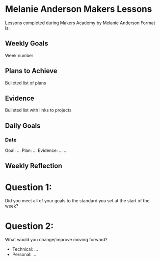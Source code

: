 # Melanie Anderson Makers Lessons #
Lessons completed during Makers Academy by Melanie Anderson
Format is:
## Weekly Goals ##
Week number
## Plans to Achieve ##
Bulleted list of plans
## Evidence ##
Bulleted list with links to projects
## Daily Goals ##
### Date ###
Goal: ...
Plan: ...
Evidence: ...
...
## Weekly Reflection ##
# Question 1: #
Did you meet all of your goals to the standard you set at the start of the week?
# Question 2: #
What would you change/improve moving forward?
- Technical: ...
- Personal: ...
